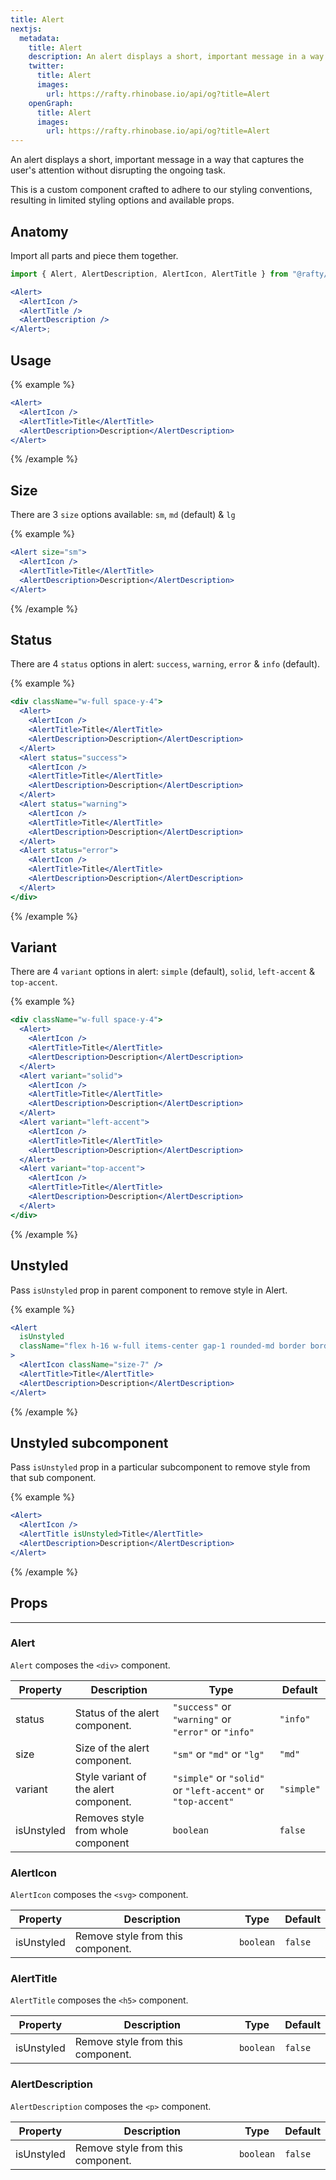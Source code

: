 ```yaml
---
title: Alert
nextjs:
  metadata:
    title: Alert
    description: An alert displays a short, important message in a way that captures the user's attention without disrupting the ongoing task.
    twitter:
      title: Alert
      images:
        url: https://rafty.rhinobase.io/api/og?title=Alert
    openGraph:
      title: Alert
      images:
        url: https://rafty.rhinobase.io/api/og?title=Alert
---
```


An alert displays a short, important message in a way that captures the user's attention without disrupting the ongoing task.

This is a custom component crafted to adhere to our styling conventions, resulting in limited styling options and available props.

## Anatomy

Import all parts and piece them together.

```jsx
import { Alert, AlertDescription, AlertIcon, AlertTitle } from "@rafty/ui";

<Alert>
  <AlertIcon />
  <AlertTitle />
  <AlertDescription />
</Alert>;
```

## Usage

{% example %}

```jsx
<Alert>
  <AlertIcon />
  <AlertTitle>Title</AlertTitle>
  <AlertDescription>Description</AlertDescription>
</Alert>
```

{% /example %}

## Size

There are 3 `size` options available: `sm`, `md` (default) & `lg`

{% example %}

```jsx
<Alert size="sm">
  <AlertIcon />
  <AlertTitle>Title</AlertTitle>
  <AlertDescription>Description</AlertDescription>
</Alert>
```

{% /example %}

## Status

There are 4 `status` options in alert: `success`, `warning`, `error` & `info` (default).

{% example %}

```jsx
<div className="w-full space-y-4">
  <Alert>
    <AlertIcon />
    <AlertTitle>Title</AlertTitle>
    <AlertDescription>Description</AlertDescription>
  </Alert>
  <Alert status="success">
    <AlertIcon />
    <AlertTitle>Title</AlertTitle>
    <AlertDescription>Description</AlertDescription>
  </Alert>
  <Alert status="warning">
    <AlertIcon />
    <AlertTitle>Title</AlertTitle>
    <AlertDescription>Description</AlertDescription>
  </Alert>
  <Alert status="error">
    <AlertIcon />
    <AlertTitle>Title</AlertTitle>
    <AlertDescription>Description</AlertDescription>
  </Alert>
</div>
```

{% /example %}

## Variant

There are 4 `variant` options in alert: `simple` (default), `solid`, `left-accent` & `top-accent`.

{% example %}

```jsx
<div className="w-full space-y-4">
  <Alert>
    <AlertIcon />
    <AlertTitle>Title</AlertTitle>
    <AlertDescription>Description</AlertDescription>
  </Alert>
  <Alert variant="solid">
    <AlertIcon />
    <AlertTitle>Title</AlertTitle>
    <AlertDescription>Description</AlertDescription>
  </Alert>
  <Alert variant="left-accent">
    <AlertIcon />
    <AlertTitle>Title</AlertTitle>
    <AlertDescription>Description</AlertDescription>
  </Alert>
  <Alert variant="top-accent">
    <AlertIcon />
    <AlertTitle>Title</AlertTitle>
    <AlertDescription>Description</AlertDescription>
  </Alert>
</div>
```

{% /example %}

## Unstyled

Pass `isUnstyled` prop in parent component to remove style in Alert.

{% example %}

```jsx
<Alert
  isUnstyled
  className="flex h-16 w-full items-center gap-1 rounded-md border border-green-500 bg-green-300/40 p-4 dark:text-white"
>
  <AlertIcon className="size-7" />
  <AlertTitle>Title</AlertTitle>
  <AlertDescription>Description</AlertDescription>
</Alert>
```

{% /example %}

## Unstyled subcomponent

Pass `isUnstyled` prop in a particular subcomponent to remove style from that sub component.

{% example %}

```jsx
<Alert>
  <AlertIcon />
  <AlertTitle isUnstyled>Title</AlertTitle>
  <AlertDescription>Description</AlertDescription>
</Alert>
```

{% /example %}

## Props

---

### Alert

`Alert` composes the `<div>` component.

| Property   | Description                           | Type                                                         | Default    |
| ---------- | ------------------------------------- | ------------------------------------------------------------ | ---------- |
| status     | Status of the alert component.        | `"success"` or `"warning"` or `"error"` or `"info"`          | `"info"`   |
| size       | Size of the alert component.          | `"sm"` or `"md"` or `"lg"`                                   | `"md"`     |
| variant    | Style variant of the alert component. | `"simple"` or `"solid"` or `"left-accent"` or `"top-accent"` | `"simple"` |
| isUnstyled | Removes style from whole component    | `boolean`                                                    | `false`    |

### AlertIcon

`AlertIcon` composes the `<svg>` component.

| Property   | Description                       | Type      | Default |
| ---------- | --------------------------------- | --------- | ------- |
| isUnstyled | Remove style from this component. | `boolean` | `false` |

### AlertTitle

`AlertTitle` composes the `<h5>` component.

| Property   | Description                       | Type      | Default |
| ---------- | --------------------------------- | --------- | ------- |
| isUnstyled | Remove style from this component. | `boolean` | `false` |

### AlertDescription

`AlertDescription` composes the `<p>` component.

| Property   | Description                       | Type      | Default |
| ---------- | --------------------------------- | --------- | ------- |
| isUnstyled | Remove style from this component. | `boolean` | `false` |
